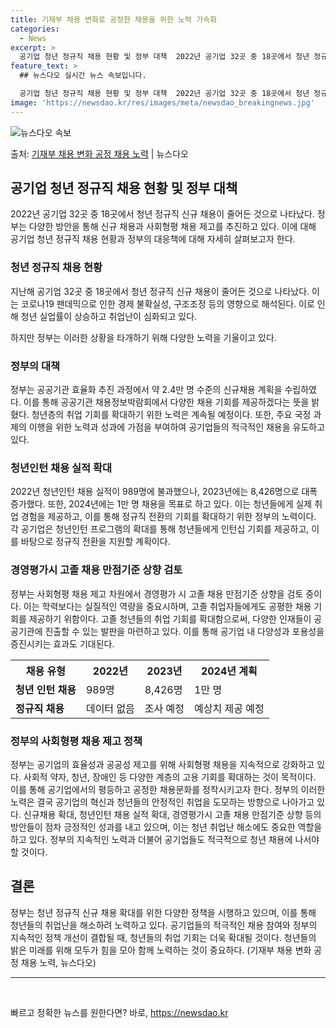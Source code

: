 ```yaml
---
title: 기재부 채용 변화로 공정한 채용을 위한 노력 가속화
categories:
  - News
excerpt: >
  공기업 청년 정규직 채용 현황 및 정부 대책  2022년 공기업 32곳 중 18곳에서 청년 정규직 신규 채용…
feature_text: >
  ## 뉴스다오 실시간 뉴스 속보입니다.

  공기업 청년 정규직 채용 현황 및 정부 대책  2022년 공기업 32곳 중 18곳에서 청년 정규직 신규 채용…
image: 'https://newsdao.kr/res/images/meta/newsdao_breakingnews.jpg'
---
```


![뉴스다오 속보](https://newsdao.kr/res/images/meta/newsdao_breakingnews.jpg)

<p>출처: <a href="https://newsdao.kr/4431" rel="dofollow">기재부 채용 변화 공정 채용 노력</a> | 뉴스다오</p>

<h2 data-ke-size="size26">공기업 청년 정규직 채용 현황 및 정부 대책</h2>

<p data-ke-size="size16">2022년 공기업 32곳 중 18곳에서 청년 정규직 신규 채용이 줄어든 것으로 나타났다. 정부는 다양한 방안을 통해 신규 채용과 사회형평 채용 제고를 추진하고 있다. 이에 대해 공기업 청년 정규직 채용 현황과 정부의 대응책에 대해 자세히 살펴보고자 한다.</p>

<h3 data-ke-size="size24">청년 정규직 채용 현황</h3>

<p data-ke-size="size16">지난해 공기업 32곳 중 18곳에서 청년 정규직 신규 채용이 줄어든 것으로 나타났다. 이는 코로나19 팬데믹으로 인한 경제 불확실성, 구조조정 등의 영향으로 해석된다. 이로 인해 청년 실업률이 상승하고 취업난이 심화되고 있다.</p>

<p data-ke-size="size16">하지만 정부는 이러한 상황을 타개하기 위해 다양한 노력을 기울이고 있다.</p>

<h3 data-ke-size="size24">정부의 대책</h3>

<p data-ke-size="size16">정부는 공공기관 효율화 추진 과정에서 약 2.4만 명 수준의 신규채용 계획을 수립하였다. 이를 통해 공공기관 채용정보박람회에서 다양한 채용 기회를 제공하겠다는 뜻을 밝혔다. 청년층의 취업 기회를 확대하기 위한 노력은 계속될 예정이다. 또한, 주요 국정 과제의 이행을 위한 노력과 성과에 가점을 부여하여 공기업들의 적극적인 채용을 유도하고 있다.</p>

<h3 data-ke-size="size24">청년인턴 채용 실적 확대</h3>

<p data-ke-size="size16">2022년 청년인턴 채용 실적이 989명에 불과했으나, 2023년에는 8,426명으로 대폭 증가했다. 또한, 2024년에는 1만 명 채용을 목표로 하고 있다. 이는 청년들에게 실제 취업 경험을 제공하고, 이를 통해 정규직 전환의 기회를 확대하기 위한 정부의 노력이다. 각 공기업은 청년인턴 프로그램의 확대를 통해 청년들에게 인턴십 기회를 제공하고, 이를 바탕으로 정규직 전환을 지원할 계획이다.</p>

<h3 data-ke-size="size24">경영평가시 고졸 채용 만점기준 상향 검토</h3>

<p data-ke-size="size16">정부는 사회형평 채용 제고 차원에서 경영평가 시 고졸 채용 만점기준 상향을 검토 중이다. 이는 학력보다는 실질적인 역량을 중요시하며, 고졸 취업자들에게도 공평한 채용 기회를 제공하기 위함이다. 고졸 청년들의 취업 기회를 확대함으로써, 다양한 인재들이 공공기관에 진출할 수 있는 발판을 마련하고 있다. 이를 통해 공기업 내 다양성과 포용성을 증진시키는 효과도 기대된다.</p>

<table>
	<tr>
		<th>채용 유형</th>
		<th>2022년</th>
		<th>2023년</th>
		<th>2024년 계획</th>
	</tr>
	<tr>
		<td><b>청년 인턴 채용</b></td>
		<td>989명</td>
		<td>8,426명</td>
		<td>1만 명</td>
	</tr>
	<tr>
		<td><b>정규직 채용</b></td>
		<td>데이터 없음</td>
		<td>조사 예정</td>
		<td>예상치 제공 예정</td>
	</tr>
</table>

<h3 data-ke-size="size24">정부의 사회형평 채용 제고 정책</h3>

<p data-ke-size="size16">정부는 공기업의 효율성과 공공성 제고를 위해 사회형평 채용을 지속적으로 강화하고 있다. 사회적 약자, 청년, 장애인 등 다양한 계층의 고용 기회를 확대하는 것이 목적이다. 이를 통해 공기업에서의 평등하고 공정한 채용문화를 정착시키고자 한다. 정부의 이러한 노력은 결국 공기업의 혁신과 청년들의 안정적인 취업을 도모하는 방향으로 나아가고 있다. 신규채용 확대, 청년인턴 채용 실적 확대, 경영평가시 고졸 채용 만점기준 상향 등의 방안들이 점차 긍정적인 성과를 내고 있으며, 이는 청년 취업난 해소에도 중요한 역할을 하고 있다. 정부의 지속적인 노력과 더불어 공기업들도 적극적으로 청년 채용에 나서야 할 것이다.</p>

<h2 data-ke-size="size26">결론</h2>

<p data-ke-size="size16">정부는 청년 정규직 신규 채용 확대를 위한 다양한 정책을 시행하고 있으며, 이를 통해 청년들의 취업난을 해소하려 노력하고 있다. 공기업들의 적극적인 채용 참여와 정부의 지속적인 정책 개선이 결합될 때, 청년들의 취업 기회는 더욱 확대될 것이다. 청년들의 밝은 미래를 위해 모두가 힘을 모아 함께 노력하는 것이 중요하다. (기재부 채용 변화 공정 채용 노력, 뉴스다오)</p>

<hr>

<p data-ke-size="size16">&nbsp;</p> 

빠르고 정확한 뉴스를 원한다면? 바로, <a href="https://newsdao.kr" rel="dofollow">https://newsdao.kr</a>


    
